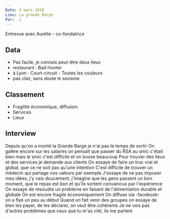 ```yaml
---
Date: 4 mars 2019
Lieu: La grande Barge
Par: .|
---
```


Entrevue avec Aurélie - co-fondatrice

## Data

- Pas facile, je connais peut-être deux lieux
- restaurant : Bad Hunter
- à Lyon : Court-circuit - Toutes les couleurs
- pas clair, sans doute le sexisme

## Classement

- Fragilité économique, diffusion
- Services
- Lieux

## Interview

Depuis qu'on a monté la Grande Barge je n'ai pas le temps de sortir
On galère encore sur les salaires on pensait que passer du RSA au smic c'était bien
mais le smic c'est difficile et on bosse beaucoup
Pour trouver des lieux et des services je demande aux clients
On essaye de faire un truc vrai et global, que ce ne soit pas qu'une intention
C'est difficile de trouver un médecin qui partage nos valeurs par exemple
J'essaye de ne pas imposer mes idées, j'y vais doucement, j'imagine que les gens passent un bon moment, que le repas est bon et qu'ils sortent convaincus par l'expérience
On essaye de résoudre un problème en faisant de l'alimentation durable et globale
On est encore fragile économiquement
On diffuse via -facebook- on a flyé un peu au début
Quand on fait venir des groupes on essaye de bien les payer, de les déclarer, on veut être cohérents
Je ne vois pas d'autres problèmes que ceux que tu m'as cité, ils me parlent
